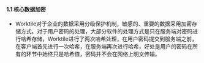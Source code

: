 #### 1.1 核心数据加密
* Worktile对于企业的数据采用分级保护机制，敏感的、重要的数据采用加密存储方式。对于用户密码的处理，大部分软件的处理方式是只在服务端对密码进行哈希存储，Worktile进行了两次哈希处理，在用户密码提交到服务端之前，在客户端首先进行一次哈希，在服务端再次进行哈希，好处是用户的密码在所有的环节中始终只是哈希值，密码并不会在网络上明文传输。